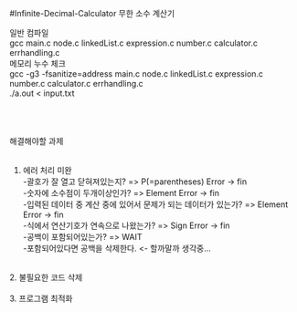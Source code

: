 #Infinite-Decimal-Calculator
무한 소수 계산기

일반 컴파일<br/>
gcc main.c node.c linkedList.c expression.c number.c calculator.c errhandling.c<br/>
메모리 누수 체크<br/>
gcc -g3 -fsanitize=address main.c node.c linkedList.c expression.c number.c calculator.c errhandling.c<br/>
./a.out < input.txt<br/><br/><br/><br/>



해결해야할 과제<br/><br/>

1. 에러 처리 미완 <br/>
    -괄호가 잘 열고 닫혀져있는지? => P(=parentheses) Error -> fin<br/> 
    -숫자에 소수점이 두개이상인가? => Element Error -> fin<br/>
    -입력된 데이터 중 계산 중에 있어서 문제가 되는 데이터가 있는가? => Element Error -> fin<br/>
    -식에서 연산기호가 연속으로 나왔는가? => Sign Error -> fin<br/>
    -공백이 포함되어있는가? => WAIT<br/>
        -포함되어있다면 공백을 삭제한다. <- 할까말까 생각중...<br/>

<br/>
2. 불필요한 코드 삭제<br/>
<br>
3. 프로그램 최적화<br/>